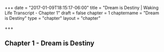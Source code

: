 +++
date = "2017-01-09T18:15:17-06:00"
title = "Dream is Destiny | Waking Life Transcript - Chapter 1"
draft = false
chapter = 1
chaptername = "Dream is Destiny"
type = "chapter"
layout = "chapter"

+++

## Chapter 1 - Dream is Destiny

